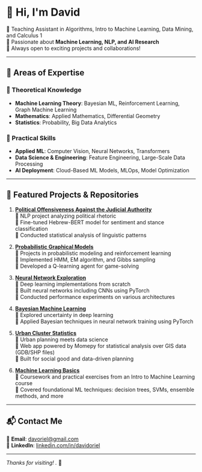 # 🚀 Hi, I'm David

🔹 Teaching Assistant in Algorithms, Intro to Machine Learning, Data Mining, and Calculus 1  
🔹 Passionate about **Machine Learning, NLP, and AI Research**  
🔹 Always open to exciting projects and collaborations!

---

## 📌 Areas of Expertise

### 🔹 Theoretical Knowledge
- **Machine Learning Theory**: Bayesian ML, Reinforcement Learning, Graph Machine Learning  
- **Mathematics**: Applied Mathematics, Differential Geometry  
- **Statistics**: Probability, Big Data Analytics  

### 🔹 Practical Skills
- **Applied ML**: Computer Vision, Neural Networks, Transformers  
- **Data Science & Engineering**: Feature Engineering, Large-Scale Data Processing  
- **AI Deployment**: Cloud-Based ML Models, MLOps, Model Optimization  

---

## 📂 Featured Projects & Repositories

1. **[Political Offensiveness Against the Judicial Authority](https://github.com/morbea/LegalJudgingSystemAnalysis)**  
   🔹 NLP project analyzing political rhetoric  
   🔹 Fine-tuned Hebrew-BERT model for sentiment and stance classification  
   🔹 Conducted statistical analysis of linguistic patterns

2. **[Probabilistic Graphical Models](https://github.com/DavidOriel/Probability-Methods-In-AI-)**  
   🔹 Projects in probabilistic modeling and reinforcement learning  
   🔹 Implemented HMM, EM algorithm, and Gibbs sampling  
   🔹 Developed a Q-learning agent for game-solving

3. **[Neural Network Exploration](https://github.com/DavidOriel/Adv.-computational-learning-and-data-analysis)**  
   🔹 Deep learning implementations from scratch  
   🔹 Built neural networks including CNNs using PyTorch  
   🔹 Conducted performance experiments on various architectures

4. **[Bayesian Machine Learning](https://github.com/DavidOriel/Bayessian-Machine-Learning)**  
   🔹 Explored uncertainty in deep learning  
   🔹 Applied Bayesian techniques in neural network training using PyTorch

5. **[Urban Cluster Statistics](https://github.com/amirkl91/ClusterOn)**  
   🔹 Urban planning meets data science  
   🔹 Web app powered by Momepy for statistical analysis over GIS data (GDB/SHP files)  
   🔹 Built for social good and data-driven planning

6. **[Machine Learning Basics](https://github.com/DavidOriel/IML)**  
   🔹 Coursework and practical exercises from an Intro to Machine Learning course  
   🔹 Covered foundational ML techniques: decision trees, SVMs, ensemble methods, and more

---

## 📬 Contact Me

📧 **Email**: [davoriel@gmail.com](mailto:davoriel@gmail.com)  
🔗 **LinkedIn**: [linkedin.com/in/davidoriel](https://www.linkedin.com/in/davidoriel/)

---

*Thanks for visiting! .* 🌟
